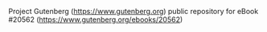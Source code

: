 Project Gutenberg (https://www.gutenberg.org) public repository for eBook #20562 (https://www.gutenberg.org/ebooks/20562)
